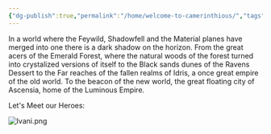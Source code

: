 ```yaml
---
{"dg-publish":true,"permalink":"/home/welcome-to-camerinthious/","tags":["gardenEntry"],"created":"2025-10-25T19:30:02.186-04:00","updated":"2025-10-25T20:38:12.585-04:00"}
---
```


In a world where the Feywild, Shadowfell and the Material planes have merged into one there is a dark shadow on the horizon. From the great acers of the Emerald Forest, where the natural woods of the forest turned into crystalized versions of itself to the Black sands dunes of the Ravens Dessert to the Far reaches of the fallen realms of Idris, a once great empire of the old world. To the beacon of the new world, the great floating city of Ascensia, home of the Luminous Empire.

Let's Meet our Heroes:


![Ivani.png](/img/user/Ivani.png)
